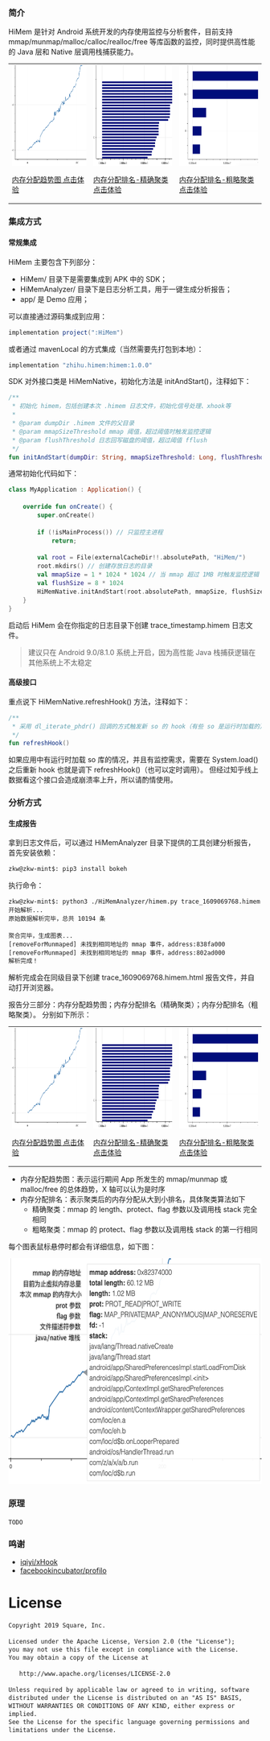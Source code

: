 ### 简介
HiMem 是针对 Android 系统开发的内存使用监控与分析套件，目前支持 mmap/munmap/malloc/calloc/realloc/free 等库函数的监控，同时提供高性能的 Java 层和 Native 层调用栈捕获能力。

<p>
<table cellspacing="10">
<tr>

  <td>
  <a href="https://zkwlx.github.io/HiMem/docs/trace_2.himem.html">
  <img width="200" height="200" alt="内存分配趋势图" src="docs/line.png"  />
    <p/>内存分配趋势图 点击体验
  </a>

  </td>

  <td>
  <a href="https://zkwlx.github.io/HiMem/docs/trace_2.himem.html">
  <img width="200" height="200" alt="内存分配排名（精确聚类）" src="docs/bar1.png" />
    <p/>内存分配排名-精确聚类 点击体验
  </a>
  </td>

  <td>
  <a href="https://zkwlx.github.io/HiMem/docs/trace_2.himem.html">
  <img width="200" height="200" alt="内存分配排名（粗略聚类）" src="docs/bar2.png" />
    <p/>内存分配排名-粗略聚类 点击体验
  </a>
  </td>

</tr>
</table>
</p>

### 集成方式
#### 常规集成
HiMem 主要包含下列部分：
* HiMem/ 目录下是需要集成到 APK 中的 SDK；
* HiMemAnalyzer/ 目录下是日志分析工具，用于一键生成分析报告；
* app/ 是 Demo 应用；

可以直接通过源码集成到应用：
``` gradle
implementation project(":HiMem")
```
或者通过 mavenLocal 的方式集成（当然需要先打包到本地）：
``` gradle
implementation "zhihu.himem:himem:1.0.0"
```
SDK 对外接口类是 HiMemNative，初始化方法是 initAndStart()，注释如下：
``` kotlin
/**
 * 初始化 himem，包括创建本次 .himem 日志文件，初始化信号处理、xhook等
 *
 * @param dumpDir .himem 文件的父目录
 * @param mmapSizeThreshold mmap 阈值，超过阈值时触发监控逻辑
 * @param flushThreshold 日志回写磁盘的阈值，超过阈值 fflush
 */
fun initAndStart(dumpDir: String, mmapSizeThreshold: Long, flushThreshold: Long)
```
通常初始化代码如下：
``` kotlin
class MyApplication : Application() {

    override fun onCreate() {
        super.onCreate()
        
        if (!isMainProcess()) // 只监控主进程
            return;
                
        val root = File(externalCacheDir!!.absolutePath, "HiMem/")
        root.mkdirs() // 创建存放日志的目录
        val mmapSize = 1 * 1024 * 1024 // 当 mmap 超过 1MB 时触发监控逻辑
        val flushSize = 8 * 1024
        HiMemNative.initAndStart(root.absolutePath, mmapSize, flushSize) // 启动 HiMem
    }
}
```
启动后 HiMem 会在你指定的日志目录下创建 trace_timestamp.himem 日志文件。
> 建议只在 Android 9.0/8.1.0 系统上开启，因为高性能 Java 栈捕获逻辑在其他系统上不太稳定

#### 高级接口
重点说下 HiMemNative.refreshHook() 方法，注释如下：
``` kotlin
/**
 * 采用 dl_iterate_phdr() 回调的方式触发新 so 的 hook（有些 so 是运行时加载的）
 */
fun refreshHook()
```
如果应用中有运行时加载 so 库的情况，并且有监控需求，需要在 System.load() 之后重新 hook 也就是调下 refreshHook()（也可以定时调用）。
但经过知乎线上数据看这个接口会造成崩溃率上升，所以请酌情使用。
### 分析方式
#### 生成报告
拿到日志文件后，可以通过 HiMemAnalyzer 目录下提供的工具创建分析报告，首先安装依赖：
``` bash
zkw@zkw-mint$: pip3 install bokeh
```
执行命令：
``` bash
zkw@zkw-mint$: python3 ./HiMemAnalyzer/himem.py trace_1609069768.himem
开始解析...
原始数据解析完毕，总共 10194 条

聚合完毕，生成图表...
[removeForMunmaped] 未找到相同地址的 mmap 事件，address:838fa000
[removeForMunmaped] 未找到相同地址的 mmap 事件，address:802ad000
解析完成！
```
解析完成会在同级目录下创建 trace_1609069768.himem.html 报告文件，并自动打开浏览器。

报告分三部分：内存分配趋势图；内存分配排名（精确聚类）；内存分配排名（粗略聚类）。
分别如下所示：

<p>
<table cellspacing="10">
<tr>

  <td>
  <a href="https://zkwlx.github.io/HiMem/docs/trace_2.himem.html">
  <img width="200" height="200" alt="内存分配趋势图" src="docs/line.png"  />
    <p/>内存分配趋势图 点击体验
  </a>

  </td>

  <td>
  <a href="https://zkwlx.github.io/HiMem/docs/trace_2.himem.html">
  <img width="200" height="200" alt="内存分配排名（精确聚类）" src="docs/bar1.png" />
    <p/>内存分配排名-精确聚类 点击体验
  </a>
  </td>

  <td>
  <a href="https://zkwlx.github.io/HiMem/docs/trace_2.himem.html">
  <img width="200" height="200" alt="内存分配排名（粗略聚类）" src="docs/bar2.png" />
    <p/>内存分配排名-粗略聚类 点击体验
  </a>
  </td>

</tr>
</table>
</p>

* 内存分配趋势图：表示运行期间 App 所发生的 mmap/munmap 或 malloc/free 的总体趋势，X 轴可以认为是时序
* 内存分配排名：表示聚类后的内存分配从大到小排名，具体聚类算法如下
    * 精确聚类：mmap 的 length、protect、flag 参数以及调用栈 stack 完全相同
    * 粗略聚类：mmap 的 protect、flag 参数以及调用栈 stack 的第一行相同

每个图表鼠标悬停时都会有详细信息，如下图：

<img width="606" height="449" alt="详细信息" src="docs/detail.png">

### 原理
`TODO`

### 鸣谢
* [iqiyi/xHook](https://github.com/iqiyi/xHook)
* [facebookincubator/profilo](https://github.com/facebookincubator/profilo)

# License
```
Copyright 2019 Square, Inc.

Licensed under the Apache License, Version 2.0 (the "License");
you may not use this file except in compliance with the License.
You may obtain a copy of the License at

   http://www.apache.org/licenses/LICENSE-2.0

Unless required by applicable law or agreed to in writing, software
distributed under the License is distributed on an "AS IS" BASIS,
WITHOUT WARRANTIES OR CONDITIONS OF ANY KIND, either express or implied.
See the License for the specific language governing permissions and
limitations under the License.
```
